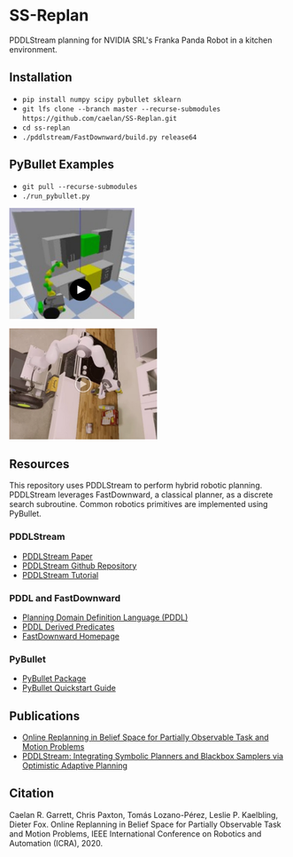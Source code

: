 # SS-Replan

PDDLStream planning for NVIDIA SRL's Franka Panda Robot in a kitchen environment.

## Installation

<!--* `sudo apt install cmake g++ make python ros-kinetic-trac-ik`-->
* `pip install numpy scipy pybullet sklearn`
* `git lfs clone --branch master --recurse-submodules https://github.com/caelan/SS-Replan.git`
* `cd ss-replan`
* `./pddlstream/FastDownward/build.py release64`

<!--https://bitbucket.org/traclabs/trac_ik/src/master/-->

## PyBullet Examples

* `git pull --recurse-submodules`
* `./run_pybullet.py`

[<img src="images/stow_block.png" height="200">](https://drive.google.com/open?id=103NSqEeumZxFLbyrzAt6fxBiuz18_zTD)

[<img src="images/put_spam.png" height="200">](https://drive.google.com/open?id=1N6W_KZQOpNY2ZjIRtQURV_Chsnx3P75K)

## Resources

This repository uses PDDLStream to perform hybrid robotic planning. 
PDDLStream leverages FastDownward, a classical planner, as a discrete search subroutine.
Common robotics primitives are implemented using PyBullet.

### PDDLStream

* [PDDLStream Paper](https://arxiv.org/abs/1802.08705)
* [PDDLStream Github Repository](https://github.com/caelan/pddlstream)
* [PDDLStream Tutorial](https://web.mit.edu/caelan/www/presentations/6.881_TAMP.pdf)

### PDDL and FastDownward

* [Planning Domain Definition Language (PDDL)](http://users.cecs.anu.edu.au/~patrik/pddlman/writing.html)
* [PDDL Derived Predicates](https://www.cs.cmu.edu/afs/cs/project/jair/pub/volume28/coles07a-html/node18.html)
* [FastDownward Homepage](http://www.fast-downward.org/)

### PyBullet

* [PyBullet Package](https://pypi.org/project/pybullet/)
* [PyBullet Quickstart Guide](https://docs.google.com/document/d/10sXEhzFRSnvFcl3XxNGhnD4N2SedqwdAvK3dsihxVUA/edit)

<!--# Resources

Please email Caelan Garrett at <caelan@mit.edu> for installation and usage help.-->

## Publications

* [Online Replanning in Belief Space for Partially Observable Task and Motion Problems](https://arxiv.org/abs/1911.04577)
* [PDDLStream: Integrating Symbolic Planners and Blackbox Samplers via Optimistic Adaptive Planning](https://arxiv.org/abs/1802.08705)

## Citation

Caelan R. Garrett, Chris Paxton, Tomás Lozano-Pérez, Leslie P. Kaelbling, Dieter Fox. Online Replanning in Belief Space for Partially Observable Task and Motion Problems, IEEE International Conference on Robotics and Automation (ICRA), 2020.
